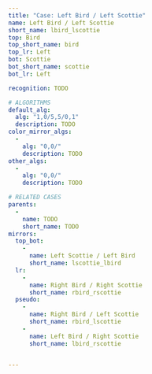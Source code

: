 ```yaml
---
title: "Case: Left Bird / Left Scottie"
name: Left Bird / Left Scottie
short_name: lbird_lscottie
top: Bird
top_short_name: bird
top_lr: Left
bot: Scottie
bot_short_name: scottie
bot_lr: Left

recognition: TODO

# ALGORITHMS
default_alg:
  alg: "1,0/5,5/0,1"
  description: TODO
color_mirror_algs:
  -
    alg: "0,0/"
    description: TODO
other_algs:
  -
    alg: "0,0/"
    description: TODO

# RELATED CASES
parents:
  -
    name: TODO
    short_name: TODO
mirrors:
  top_bot:
    -
      name: Left Scottie / Left Bird
      short_name: lscottie_lbird
  lr:
    -
      name: Right Bird / Right Scottie
      short_name: rbird_rscottie
  pseudo:
    -
      name: Right Bird / Left Scottie
      short_name: rbird_lscottie
    -
      name: Left Bird / Right Scottie
      short_name: lbird_rscottie


---
```


